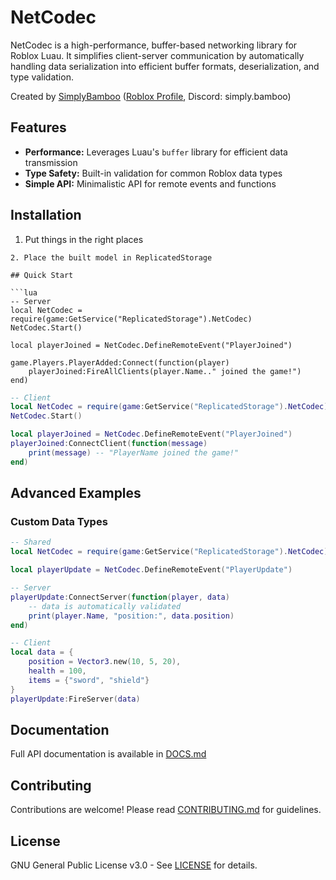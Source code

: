 # NetCodec

NetCodec is a high-performance, buffer-based networking library for Roblox Luau. It simplifies client-server communication by automatically handling data serialization into efficient buffer formats, deserialization, and type validation.

Created by [SimplyBamboo](https://www.youtube.com/@Simply.Bamboo) ([Roblox Profile](https://www.roblox.com/users/1466889132/profile), Discord: simply.bamboo)

## Features

- **Performance:** Leverages Luau's `buffer` library for efficient data transmission
- **Type Safety:** Built-in validation for common Roblox data types
- **Simple API:** Minimalistic API for remote events and functions

## Installation

1. Put things in the right places

```
2. Place the built model in ReplicatedStorage

## Quick Start

```lua
-- Server
local NetCodec = require(game:GetService("ReplicatedStorage").NetCodec)
NetCodec.Start()

local playerJoined = NetCodec.DefineRemoteEvent("PlayerJoined")

game.Players.PlayerAdded:Connect(function(player)
    playerJoined:FireAllClients(player.Name.." joined the game!")
end)
```

```lua
-- Client
local NetCodec = require(game:GetService("ReplicatedStorage").NetCodec)
NetCodec.Start()

local playerJoined = NetCodec.DefineRemoteEvent("PlayerJoined")
playerJoined:ConnectClient(function(message)
    print(message) -- "PlayerName joined the game!"
end)
```

## Advanced Examples

### Custom Data Types
```lua
-- Shared
local NetCodec = require(game:GetService("ReplicatedStorage").NetCodec)

local playerUpdate = NetCodec.DefineRemoteEvent("PlayerUpdate")

-- Server
playerUpdate:ConnectServer(function(player, data)
    -- data is automatically validated
    print(player.Name, "position:", data.position)
end)

-- Client
local data = {
    position = Vector3.new(10, 5, 20),
    health = 100,
    items = {"sword", "shield"}
}
playerUpdate:FireServer(data)
```

## Documentation

Full API documentation is available in [DOCS.md](DOCS.md)

## Contributing

Contributions are welcome! Please read [CONTRIBUTING.md](CONTRIBUTING.md) for guidelines.

## License

GNU General Public License v3.0 - See [LICENSE](LICENSE) for details.
